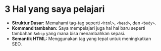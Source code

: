 # 3 Hal yang saya pelajari

- **Struktur Dasar:** Memahami tag-tag seperti `<html>`, `<head>`, dan `<body>`.
- **Kommand tambahan:** Saya mempelajari juga hal hal baru seperti tambahan `&nbsp` yang mana bisa menambahkan sepasi.
- **Semantik HTML:** Menggunakan tag yang tepat untuk meningkatkan SEO.
